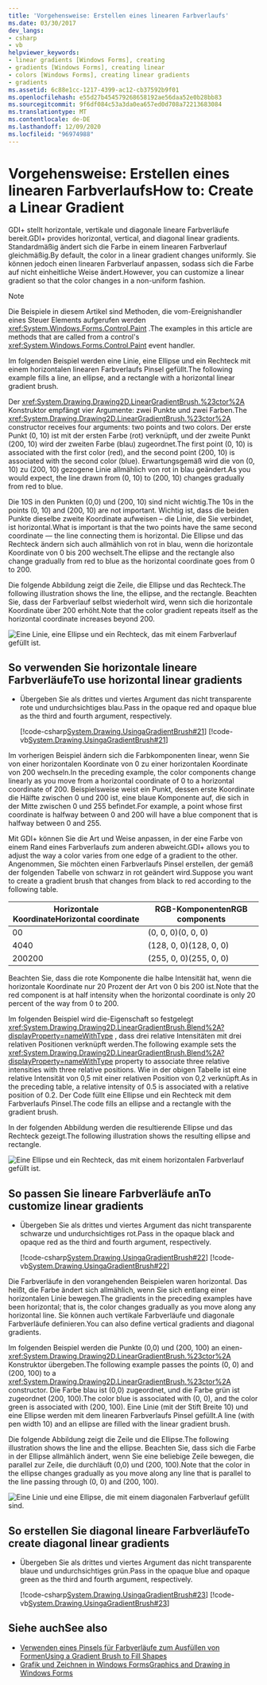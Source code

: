 ```yaml
---
title: 'Vorgehensweise: Erstellen eines linearen Farbverlaufs'
ms.date: 03/30/2017
dev_langs:
- csharp
- vb
helpviewer_keywords:
- linear gradients [Windows Forms], creating
- gradients [Windows Forms], creating linear
- colors [Windows Forms], creating linear gradients
- gradients
ms.assetid: 6c88e1cc-1217-4399-ac12-cb37592b9f01
ms.openlocfilehash: e55d27b454579268658192ae56daa52e0b28bb83
ms.sourcegitcommit: 9f6df084c53a3da0ea657ed0d708a72213683084
ms.translationtype: MT
ms.contentlocale: de-DE
ms.lasthandoff: 12/09/2020
ms.locfileid: "96974988"
---
```

# <a name="how-to-create-a-linear-gradient"></a><span data-ttu-id="d7878-102">Vorgehensweise: Erstellen eines linearen Farbverlaufs</span><span class="sxs-lookup"><span data-stu-id="d7878-102">How to: Create a Linear Gradient</span></span>
<span data-ttu-id="d7878-103">GDI+ stellt horizontale, vertikale und diagonale lineare Farbverläufe bereit.</span><span class="sxs-lookup"><span data-stu-id="d7878-103">GDI+ provides horizontal, vertical, and diagonal linear gradients.</span></span> <span data-ttu-id="d7878-104">Standardmäßig ändert sich die Farbe in einem linearen Farbverlauf gleichmäßig.</span><span class="sxs-lookup"><span data-stu-id="d7878-104">By default, the color in a linear gradient changes uniformly.</span></span> <span data-ttu-id="d7878-105">Sie können jedoch einen linearen Farbverlauf anpassen, sodass sich die Farbe auf nicht einheitliche Weise ändert.</span><span class="sxs-lookup"><span data-stu-id="d7878-105">However, you can customize a linear gradient so that the color changes in a non-uniform fashion.</span></span>  

> [!NOTE]
> <span data-ttu-id="d7878-106">Die Beispiele in diesem Artikel sind Methoden, die vom-Ereignishandler eines Steuer Elements aufgerufen werden <xref:System.Windows.Forms.Control.Paint> .</span><span class="sxs-lookup"><span data-stu-id="d7878-106">The examples in this article are methods that are called from a control's <xref:System.Windows.Forms.Control.Paint> event handler.</span></span>  

<span data-ttu-id="d7878-107">Im folgenden Beispiel werden eine Linie, eine Ellipse und ein Rechteck mit einem horizontalen linearen Farbverlaufs Pinsel gefüllt.</span><span class="sxs-lookup"><span data-stu-id="d7878-107">The following example fills a line, an ellipse, and a rectangle with a horizontal linear gradient brush.</span></span>  
  
<span data-ttu-id="d7878-108">Der <xref:System.Drawing.Drawing2D.LinearGradientBrush.%23ctor%2A> Konstruktor empfängt vier Argumente: zwei Punkte und zwei Farben.</span><span class="sxs-lookup"><span data-stu-id="d7878-108">The <xref:System.Drawing.Drawing2D.LinearGradientBrush.%23ctor%2A> constructor receives four arguments: two points and two colors.</span></span> <span data-ttu-id="d7878-109">Der erste Punkt (0, 10) ist mit der ersten Farbe (rot) verknüpft, und der zweite Punkt (200, 10) wird der zweiten Farbe (blau) zugeordnet.</span><span class="sxs-lookup"><span data-stu-id="d7878-109">The first point (0, 10) is associated with the first color (red), and the second point (200, 10) is associated with the second color (blue).</span></span> <span data-ttu-id="d7878-110">Erwartungsgemäß wird die von (0, 10) zu (200, 10) gezogene Linie allmählich von rot in blau geändert.</span><span class="sxs-lookup"><span data-stu-id="d7878-110">As you would expect, the line drawn from (0, 10) to (200, 10) changes gradually from red to blue.</span></span>  
  
 <span data-ttu-id="d7878-111">Die 10S in den Punkten (0,0) und (200, 10) sind nicht wichtig.</span><span class="sxs-lookup"><span data-stu-id="d7878-111">The 10s in the points (0, 10) and (200, 10) are not important.</span></span> <span data-ttu-id="d7878-112">Wichtig ist, dass die beiden Punkte dieselbe zweite Koordinate aufweisen – die Linie, die Sie verbindet, ist horizontal.</span><span class="sxs-lookup"><span data-stu-id="d7878-112">What is important is that the two points have the same second coordinate — the line connecting them is horizontal.</span></span> <span data-ttu-id="d7878-113">Die Ellipse und das Rechteck ändern sich auch allmählich von rot in blau, wenn die horizontale Koordinate von 0 bis 200 wechselt.</span><span class="sxs-lookup"><span data-stu-id="d7878-113">The ellipse and the rectangle also change gradually from red to blue as the horizontal coordinate goes from 0 to 200.</span></span>  
  
 <span data-ttu-id="d7878-114">Die folgende Abbildung zeigt die Zeile, die Ellipse und das Rechteck.</span><span class="sxs-lookup"><span data-stu-id="d7878-114">The following illustration shows the line, the ellipse, and the rectangle.</span></span> <span data-ttu-id="d7878-115">Beachten Sie, dass der Farbverlauf selbst wiederholt wird, wenn sich die horizontale Koordinate über 200 erhöht.</span><span class="sxs-lookup"><span data-stu-id="d7878-115">Note that the color gradient repeats itself as the horizontal coordinate increases beyond 200.</span></span>  
  
 ![Eine Linie, eine Ellipse und ein Rechteck, das mit einem Farbverlauf gefüllt ist.](./media/how-to-create-a-linear-gradient/gradient-line-ellipse-rectangle.png)  
  
## <a name="to-use-horizontal-linear-gradients"></a><span data-ttu-id="d7878-117">So verwenden Sie horizontale lineare Farbverläufe</span><span class="sxs-lookup"><span data-stu-id="d7878-117">To use horizontal linear gradients</span></span>  
  
- <span data-ttu-id="d7878-118">Übergeben Sie als drittes und viertes Argument das nicht transparente rote und undurchsichtiges blau.</span><span class="sxs-lookup"><span data-stu-id="d7878-118">Pass in the opaque red and opaque blue as the third and fourth argument, respectively.</span></span>  
  
     [!code-csharp[System.Drawing.UsingaGradientBrush#21](~/samples/snippets/csharp/VS_Snippets_Winforms/System.Drawing.UsingaGradientBrush/CS/Class1.cs#21)]
     [!code-vb[System.Drawing.UsingaGradientBrush#21](~/samples/snippets/visualbasic/VS_Snippets_Winforms/System.Drawing.UsingaGradientBrush/VB/Class1.vb#21)]  
  
 <span data-ttu-id="d7878-119">Im vorherigen Beispiel ändern sich die Farbkomponenten linear, wenn Sie von einer horizontalen Koordinate von 0 zu einer horizontalen Koordinate von 200 wechseln.</span><span class="sxs-lookup"><span data-stu-id="d7878-119">In the preceding example, the color components change linearly as you move from a horizontal coordinate of 0 to a horizontal coordinate of 200.</span></span> <span data-ttu-id="d7878-120">Beispielsweise weist ein Punkt, dessen erste Koordinate die Hälfte zwischen 0 und 200 ist, eine blaue Komponente auf, die sich in der Mitte zwischen 0 und 255 befindet.</span><span class="sxs-lookup"><span data-stu-id="d7878-120">For example, a point whose first coordinate is halfway between 0 and 200 will have a blue component that is halfway between 0 and 255.</span></span>  
  
 <span data-ttu-id="d7878-121">Mit GDI+ können Sie die Art und Weise anpassen, in der eine Farbe von einem Rand eines Farbverlaufs zum anderen abweicht.</span><span class="sxs-lookup"><span data-stu-id="d7878-121">GDI+ allows you to adjust the way a color varies from one edge of a gradient to the other.</span></span> <span data-ttu-id="d7878-122">Angenommen, Sie möchten einen Farbverlaufs Pinsel erstellen, der gemäß der folgenden Tabelle von schwarz in rot geändert wird.</span><span class="sxs-lookup"><span data-stu-id="d7878-122">Suppose you want to create a gradient brush that changes from black to red according to the following table.</span></span>  
  
|<span data-ttu-id="d7878-123">Horizontale Koordinate</span><span class="sxs-lookup"><span data-stu-id="d7878-123">Horizontal coordinate</span></span>|<span data-ttu-id="d7878-124">RGB-Komponenten</span><span class="sxs-lookup"><span data-stu-id="d7878-124">RGB components</span></span>|  
|---------------------------|--------------------|  
|<span data-ttu-id="d7878-125">0</span><span class="sxs-lookup"><span data-stu-id="d7878-125">0</span></span>|<span data-ttu-id="d7878-126">(0, 0, 0)</span><span class="sxs-lookup"><span data-stu-id="d7878-126">(0, 0, 0)</span></span>|  
|<span data-ttu-id="d7878-127">40</span><span class="sxs-lookup"><span data-stu-id="d7878-127">40</span></span>|<span data-ttu-id="d7878-128">(128, 0, 0)</span><span class="sxs-lookup"><span data-stu-id="d7878-128">(128, 0, 0)</span></span>|  
|<span data-ttu-id="d7878-129">200</span><span class="sxs-lookup"><span data-stu-id="d7878-129">200</span></span>|<span data-ttu-id="d7878-130">(255, 0, 0)</span><span class="sxs-lookup"><span data-stu-id="d7878-130">(255, 0, 0)</span></span>|  
  
 <span data-ttu-id="d7878-131">Beachten Sie, dass die rote Komponente die halbe Intensität hat, wenn die horizontale Koordinate nur 20 Prozent der Art von 0 bis 200 ist.</span><span class="sxs-lookup"><span data-stu-id="d7878-131">Note that the red component is at half intensity when the horizontal coordinate is only 20 percent of the way from 0 to 200.</span></span>  
  
 <span data-ttu-id="d7878-132">Im folgenden Beispiel wird die-Eigenschaft so festgelegt <xref:System.Drawing.Drawing2D.LinearGradientBrush.Blend%2A?displayProperty=nameWithType> , dass drei relative Intensitäten mit drei relativen Positionen verknüpft werden.</span><span class="sxs-lookup"><span data-stu-id="d7878-132">The following example sets the <xref:System.Drawing.Drawing2D.LinearGradientBrush.Blend%2A?displayProperty=nameWithType> property to associate three relative intensities with three relative positions.</span></span> <span data-ttu-id="d7878-133">Wie in der obigen Tabelle ist eine relative Intensität von 0,5 mit einer relativen Position von 0,2 verknüpft.</span><span class="sxs-lookup"><span data-stu-id="d7878-133">As in the preceding table, a relative intensity of 0.5 is associated with a relative position of 0.2.</span></span> <span data-ttu-id="d7878-134">Der Code füllt eine Ellipse und ein Rechteck mit dem Farbverlaufs Pinsel.</span><span class="sxs-lookup"><span data-stu-id="d7878-134">The code fills an ellipse and a rectangle with the gradient brush.</span></span>  
  
 <span data-ttu-id="d7878-135">In der folgenden Abbildung werden die resultierende Ellipse und das Rechteck gezeigt.</span><span class="sxs-lookup"><span data-stu-id="d7878-135">The following illustration shows the resulting ellipse and rectangle.</span></span>  
  
 ![Eine Ellipse und ein Rechteck, das mit einem horizontalen Farbverlauf gefüllt ist.](./media/how-to-create-a-linear-gradient/gradient-ellipse-rectangle.png)  

## <a name="to-customize-linear-gradients"></a><span data-ttu-id="d7878-137">So passen Sie lineare Farbverläufe an</span><span class="sxs-lookup"><span data-stu-id="d7878-137">To customize linear gradients</span></span>  
  
- <span data-ttu-id="d7878-138">Übergeben Sie als drittes und viertes Argument das nicht transparente schwarze und undurchsichtiges rot.</span><span class="sxs-lookup"><span data-stu-id="d7878-138">Pass in the opaque black and opaque red as the third and fourth argument, respectively.</span></span>  
  
     [!code-csharp[System.Drawing.UsingaGradientBrush#22](~/samples/snippets/csharp/VS_Snippets_Winforms/System.Drawing.UsingaGradientBrush/CS/Class1.cs#22)]
     [!code-vb[System.Drawing.UsingaGradientBrush#22](~/samples/snippets/visualbasic/VS_Snippets_Winforms/System.Drawing.UsingaGradientBrush/VB/Class1.vb#22)]  
  
 <span data-ttu-id="d7878-139">Die Farbverläufe in den vorangehenden Beispielen waren horizontal. Das heißt, die Farbe ändert sich allmählich, wenn Sie sich entlang einer horizontalen Linie bewegen.</span><span class="sxs-lookup"><span data-stu-id="d7878-139">The gradients in the preceding examples have been horizontal; that is, the color changes gradually as you move along any horizontal line.</span></span> <span data-ttu-id="d7878-140">Sie können auch vertikale Farbverläufe und diagonale Farbverläufe definieren.</span><span class="sxs-lookup"><span data-stu-id="d7878-140">You can also define vertical gradients and diagonal gradients.</span></span>  
  
 <span data-ttu-id="d7878-141">Im folgenden Beispiel werden die Punkte (0,0) und (200, 100) an einen- <xref:System.Drawing.Drawing2D.LinearGradientBrush.%23ctor%2A> Konstruktor übergeben.</span><span class="sxs-lookup"><span data-stu-id="d7878-141">The following example passes the points (0, 0) and (200, 100) to a <xref:System.Drawing.Drawing2D.LinearGradientBrush.%23ctor%2A> constructor.</span></span> <span data-ttu-id="d7878-142">Die Farbe blau ist (0,0) zugeordnet, und die Farbe grün ist zugeordnet (200, 100).</span><span class="sxs-lookup"><span data-stu-id="d7878-142">The color blue is associated with (0, 0), and the color green is associated with (200, 100).</span></span> <span data-ttu-id="d7878-143">Eine Linie (mit der Stift Breite 10) und eine Ellipse werden mit dem linearen Farbverlaufs Pinsel gefüllt.</span><span class="sxs-lookup"><span data-stu-id="d7878-143">A line (with pen width 10) and an ellipse are filled with the linear gradient brush.</span></span>  
  
 <span data-ttu-id="d7878-144">Die folgende Abbildung zeigt die Zeile und die Ellipse.</span><span class="sxs-lookup"><span data-stu-id="d7878-144">The following illustration shows the line and the ellipse.</span></span> <span data-ttu-id="d7878-145">Beachten Sie, dass sich die Farbe in der Ellipse allmählich ändert, wenn Sie eine beliebige Zeile bewegen, die parallel zur Zeile, die durchläuft (0,0) und (200, 100).</span><span class="sxs-lookup"><span data-stu-id="d7878-145">Note that the color in the ellipse changes gradually as you move along any line that is parallel to the line passing through (0, 0) and (200, 100).</span></span>  
  
 ![Eine Linie und eine Ellipse, die mit einem diagonalen Farbverlauf gefüllt sind.](./media/how-to-create-a-linear-gradient/gradient-line-ellipse.png)  
  
## <a name="to-create-diagonal-linear-gradients"></a><span data-ttu-id="d7878-147">So erstellen Sie diagonal lineare Farbverläufe</span><span class="sxs-lookup"><span data-stu-id="d7878-147">To create diagonal linear gradients</span></span>  
  
- <span data-ttu-id="d7878-148">Übergeben Sie als drittes und viertes Argument das nicht transparente blaue und undurchsichtiges grün.</span><span class="sxs-lookup"><span data-stu-id="d7878-148">Pass in the opaque blue and opaque green as the third and fourth argument, respectively.</span></span>  
  
     [!code-csharp[System.Drawing.UsingaGradientBrush#23](~/samples/snippets/csharp/VS_Snippets_Winforms/System.Drawing.UsingaGradientBrush/CS/Class1.cs#23)]
     [!code-vb[System.Drawing.UsingaGradientBrush#23](~/samples/snippets/visualbasic/VS_Snippets_Winforms/System.Drawing.UsingaGradientBrush/VB/Class1.vb#23)]  
  
## <a name="see-also"></a><span data-ttu-id="d7878-149">Siehe auch</span><span class="sxs-lookup"><span data-stu-id="d7878-149">See also</span></span>

- [<span data-ttu-id="d7878-150">Verwenden eines Pinsels für Farbverläufe zum Ausfüllen von Formen</span><span class="sxs-lookup"><span data-stu-id="d7878-150">Using a Gradient Brush to Fill Shapes</span></span>](using-a-gradient-brush-to-fill-shapes.md)
- [<span data-ttu-id="d7878-151">Grafik und Zeichnen in Windows Forms</span><span class="sxs-lookup"><span data-stu-id="d7878-151">Graphics and Drawing in Windows Forms</span></span>](graphics-and-drawing-in-windows-forms.md)
